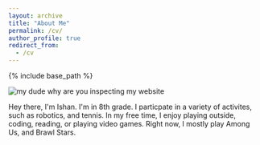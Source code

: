 ```yaml
---
layout: archive
title: "About Me"
permalink: /cv/
author_profile: true
redirect_from:
  - /cv
---
```


{% include base_path %}

![my dude why are you inspecting my website](https://i.postimg.cc/52vqVQ38/egpjepgojerpgojer.png)


Hey there, I'm Ishan. I'm in 8th grade. I particpate in a variety of activites, such as robotics,  and tennis. In my free time, I enjoy playing outside, coding, reading, or playing video games. Right now, I mostly play Among Us, and Brawl Stars. 

